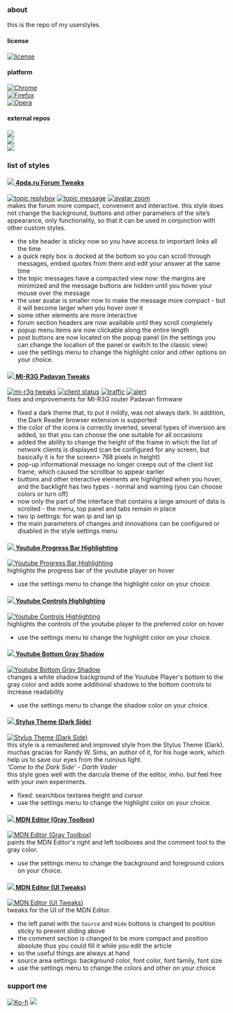### about

this is the repo of my userstyles.

#### license

[![license](https://img.shields.io/github/license/almaceleste/userstyles.svg?longCache=true)](https://github.com/almaceleste/userstyles/blob/master/LICENSE)

<!-- #### wiki -->

#### platform

[![Chrome](https://img.shields.io/badge/Chrome-Linux,_Windows,_Mac,_Chrome_OS-lightgrey.svg?longCache=true)](https://chrome.google.com/webstore/detail/stylus/clngdbkpkpeebahjckkjfobafhncgmne)  
[![Firefox](https://img.shields.io/badge/Firefox-Linux,_Windows,_Mac-lightgrey.svg?longCache=true)](https://addons.mozilla.org/en-US/firefox/addon/styl-us/)  
[![Opera](https://img.shields.io/badge/Opera-Linux,_Windows,_Mac-lightgrey.svg?longCache=true)](https://addons.opera.com/en-gb/extensions/details/stylus/)

#### external repos

[![](https://img.shields.io/badge/OpenUserCSS.org-almaceleste-green.svg?longCache=true&colorA=778899&colorB=00bfff)](https://openusercss.org/profile/5e90dfa66618400c009af3dd "openusercss | almaceleste")  
[![](https://img.shields.io/badge/GreasyFork.org-almaceleste-green.svg?longCache=true&colorA=778899&colorB=00bfff)](https://greasyfork.org/en/users/174037-almaceleste?language=css "greasyfork.org | almaceleste")  
[![](https://img.shields.io/badge/UserStyles.org-almaceleste-green.svg?longCache=true&colorA=778899&colorB=00bfff)](https://userstyles.org/users/903337 "userstyles.org | almaceleste")

### list of styles

#### [![](http://s.4pda.to/iEHnNOJ5KvJr3UOqhdl.png) 4pda.ru Forum Tweaks](https://github.com/almaceleste/userstyles/raw/master/src/4pda.ru_Forum_Tweaks.user.css "install")

[![topic replybox](assets/img/4pda-replybox-small.png)](assets/img/4pda-replybox-big.png "topic replybox") [![topic message](assets/img/4pda-message-small.png)](assets/img/4pda-message-big.png "topic message") [![avatar zoom](assets/img/4pda-avatar-small.png)](assets/img/4pda-avatar-big.png "avatar zoom")  
makes the forum more compact, convenient and interactive. this style does not change the background, buttons and other parameters of the site’s appearance, only functionality, so that it can be used in conjunction with other custom styles.

- the site header is sticky now so you have access to important links all the time
- a quick reply box is docked at the bottom so you can scroll through messages, embed quotes from them and edit your answer at the same time
- the topic messages have a compacted view now: the margins are minimized and the message buttons are hidden until you hover your mouse over the message
- the user avatar is smaller now to make the message more compact - but it will become larger when you hover over it
- some other elements are more interactive
- forum section headers are now available until they scroll completely
- popup menu items are now clickable along the entire length
- post buttons are now located on the popup panel (in the settings you can change the location of the panel or switch to the classic view)
- use the settings menu to change the highlight color and other options on your choice.

#### [![](https://i01.appmifile.com/webfile/globalimg/favicon.ico) MI-R3G Padavan Tweaks](https://github.com/almaceleste/userstyles/raw/master/src/MI-R3G_Padavan_Tweaks.user.css "install")

[![mi-r3g tweaks](assets/img/mir3g-tweaks-small.png)](assets/img/mir3g-tweaks-big.png "mi-r3g tweaks") [![client status](assets/img/mir3g-clientstatus-small.png)](assets/img/mir3g-clientstatus-big.png "client status") [![traffic](assets/img/mir3g-traffic-small.png)](assets/img/mir3g-traffic-big.png "traffic") [![alert](assets/img/mir3g-alert-small.png)](assets/img/mir3g-alert-big.png "traffic")  
fixes and improvements for MI-R3G router Padavan firmware

- fixed a dark theme that, to put it mildly, was not always dark. In addition, the Dark Reader browser extension is supported
- the color of the icons is correctly inverted, several types of inversion are added, so that you can choose the one suitable for all occasions
- added the ability to change the height of the frame in which the list of network clients is displayed (can be configured for any screen, but basically it is for the screen> 768 pixels in height)
- pop-up informational message no longer creeps out of the client list frame, which caused the scrollbar to appear earlier
- buttons and other interactive elements are highlighted when you hover, and the backlight has two types - normal and warning (you can choose colors or turn off)
- now only the part of the interface that contains a large amount of data is scrolled - the menu, top panel and tabs remain in place
- two ip settings: for wan ip and lan ip
- the main parameters of changes and innovations can be configured or disabled in the style settings menu

#### [![](https://s.ytimg.com/yts/img/favicon-vfl8qSV2F.ico) Youtube Progress Bar Highlighting](https://github.com/almaceleste/userstyles/raw/master/src/Youtube_Progress_Bar_Highlighting.user.css "install")

[![Youtube Progress Bar Highlighting](assets/img/ytpbh-small.png)](assets/img/ytpbh-big.png "Youtube Progress Bar Highlighting")  
highlights the progress bar of the youtube player on hover

- use the settings menu to change the highlight color on your choice.

#### [![](https://s.ytimg.com/yts/img/favicon-vfl8qSV2F.ico) Youtube Controls Highlighting](https://github.com/almaceleste/userstyles/raw/master/src/Youtube_Controls_Highlighting.user.css "install")

[![Youtube Controls Highlighting](assets/img/ych-small.png)](assets/img/ych-big.png "Youtube Controls Highlighting")  
highlights the controls of the youtube player to the preferred color on hover

- use the settings menu to change the highlight color on your choice.

#### [![](https://s.ytimg.com/yts/img/favicon-vfl8qSV2F.ico) Youtube Bottom Gray Shadow](https://github.com/almaceleste/userstyles/raw/master/src/Youtube_Bottom_Gray_Shadow.user.css "install")

[![Youtube Bottom Gray Shadow](assets/img/ybgs-small.png)](assets/img/ybgs-big.png "Youtube Bottom Gray Shadow")  
changes a white shadow background of the Youtube Player's bottom to the gray color and adds some additional shadows to the bottom controls to increase readability

- use the settings menu to change the shadow color on your choice.

#### [![](http://cdn.add0n.com/icons/stylus16.png) Stylus Theme (Dark Side)](<https://github.com/almaceleste/userstyles/raw/master/src/Stylus_Theme_(Dark_Side).user.css> "install")

[![Stylus Theme (Dark Side)](assets/img/stds-small.png)](assets/img/stds-big.png "Stylus Theme (Dark Side)")  
this style is a remastered and improved style from the Stylus Theme (Dark).
muchas gracias for Randy W. Sims, an author of it, for his huge work, which help us to save our eyes from the ruinous light.  
_'Come to the Dark Side' - Darth Vader_  
this style goes well with the darcula theme of the editor, imho.
but feel free with your own experiments.

- fixed: searchbox textarea height and cursor
- use the settings menu to change the highlight color on your choice.

#### [![](https://wiki.developer.mozilla.org/static/img/favicon32.7f3da72dcea1.png) MDN Editor (Gray Toolbox)](<https://github.com/almaceleste/userstyles/raw/master/src/MDN_Editor_(Gray_Toolbox).user.css> "install")

[![MDN Editor (Gray Toolbox)](assets/img/mdnegt-small.png)](assets/img/mdnegt-big.png "MDN Editor (Gray Toolbox)")  
paints the MDN Editor's right and left toolboxes and the comment tool to the gray color.

- use the settings menu to change the background and foreground colors on your choice.

#### [![](https://wiki.developer.mozilla.org/static/img/favicon32.7f3da72dcea1.png) MDN Editor (UI Tweaks)](<https://github.com/almaceleste/userstyles/raw/master/src/MDN_Editor_(UI_Tweaks).user.css> "install")

[![MDN Editor (UI Tweaks)](assets/img/mdneuit-small.png)](assets/img/mdneuit-big.png "MDN Editor (UI Tweaks)")  
tweaks for the UI of the MDN Editor.

- the left panel with the `Source` and `Hide` buttons is changed to position sticky to prevent sliding above
- the comment section is changed to be more compact and position absolute thus you could fill it while you edit the article
- so the useful things are always at hand
- source area settings: background color, font color, font family, font size
- use the settings menu to change the colors and other on your choice

### support me

<!-- [![Beerpay](https://beerpay.io/almaceleste/userstyles/badge.svg?style=beer-square)](https://beerpay.io/almaceleste/userstyles) [![Beerpay](https://beerpay.io/almaceleste/userstyles/make-wish.svg?style=flat-square)](https://beerpay.io/almaceleste/userstyles?focus=wish) -->

[![Ko-fi](/assets/img/Ko-fi_logo_transparent.png)](https://ko-fi.com/almaceleste "bye me cofee")
[![](https://img.shields.io/badge/Paypal-donate_me-blue.svg?longCache=true&logo=paypal)](https://www.paypal.me/almaceleste "paypal | donate me")
